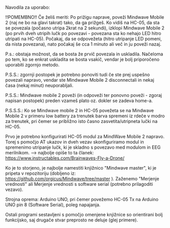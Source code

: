 Navodila za uporabo:

!!POMEMBNO!! Če želiš meriti: Po prižigu naprave, poveži Mindwave Mobile 2 (naj ne bo na glavi takrat) tako, da ga prižgeš. Ko vidiš na HC-05, da sta se povezala (počasno utripa 2krat na 2 sekundi), izklopi Mindwave Mobile 2 (po prvih dveh utripih lučk po povezavi - povezana sta ko nehajo LED hitro utripati na HC-05). Počakaj, da se odpovežeta (hitro utripanje LED pomeni, da nista povezana), nato počakaj še cca 1 minuto ali več in ju poveži nazaj.

P.s.: obstaja možnost, da se bosta že prvič povezala in uskladila. Načeloma po tem, ko se enkrat uskladita se bosta vsakič, vendar je bolj priporočeno uporabiti zgornjo metodo.

P.S.S.: zgornji postopek je potrebno ponoviti tudi če ste prej uspešno povezali napravo, vendar ste Mindwave Mobile 2 disconnectali in nekaj časa (nekaj minut) neuporabljali.

P.S.S.: Mindwave mobile 2 poveži (in odpoveži ter ponovno poveži - zgoraj napisan postopek) preden vzameš plato oz. dokler se zadeva home-a.

P.S.S.S.: Ko se Mindwave mobile 2 in HC-05 povežeta se na Mindwave Mobile 2 v primeru low battery za trenutek barva spremeni iz rdeče v modro za trenutek, pri čemer se približno isto časno zasvetita/utripneta lučki na HC-05.

Prvo je potrebno konfigurirati HC-05 modul za MindWave Mobile 2 napravo. Torej s pomočjo AT ukazov in dveh vezav skonfiguriramo modul in spremenimo utripanje lučk, ki je skladno s povezavo med modulom in EEG merilnikom.
--> najbolje opiše to ta članek: https://www.instructables.com/Brainwaves-Fly-a-Drone/

Ko je to storjeno, je najbolje namestiti knjižnico "Mindwave master", ki je pripeta v repozitoriju (dobljeno iz: https://github.com/orgicus/Mindwave/tree/master ). Zaženemo "Merjenje vrednosti" ali Merjenje vrednosti s software serial (potrebno prilagoditi vezavo).

Strojna oprema: Arduino UNO, pri čemer povežemo HC-05 Tx na Arduino UNO pin 8 (Software Serial), poleg napajanja.

Ostali programi sestavljeni s pomočjo omenjene knjižnice so orientirani bolj funkcijsko, saj drugače stvar preprosto ne deluje (glej primere).
